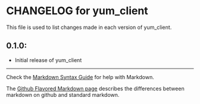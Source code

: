 # CHANGELOG for yum_client

This file is used to list changes made in each version of yum_client.

## 0.1.0:

* Initial release of yum_client

- - -
Check the [Markdown Syntax Guide](http://daringfireball.net/projects/markdown/syntax) for help with Markdown.

The [Github Flavored Markdown page](http://github.github.com/github-flavored-markdown/) describes the differences between markdown on github and standard markdown.
